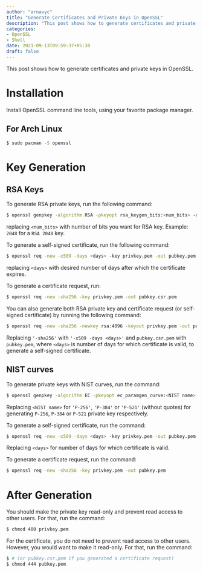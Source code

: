 ```yaml
---
author: "arnavyc"
title: "Generate Certificates and Private Keys in OpenSSL"
description: "This post shows how to generate certificates and private keys in OpenSSL"
categories:
- OpenSSL
- Shell
date: 2021-09-13T09:59:37+05:30
draft: false
---
```


This post shows how to generate certificates and private keys in OpenSSL.

# Installation

Install OpenSSL command line tools, using your favorite package manager.

## For Arch Linux

```sh
$ sudo pacman -S openssl
```

# Key Generation

## RSA Keys

To generate RSA private keys, run the following command:

```sh
$ openssl genpkey -algorithm RSA -pkeyopt rsa_keygen_bits:<num_bits> -out privkey.pem
```

replacing `<num_bits>` with number of bits you want for RSA key. Example: `2048` for a `RSA 2048` key.

To generate a self-signed certificate, run the following command:

```sh
$ openssl req -new -x509 -days <days> -key privkey.pem -out pubkey.pem
```

replacing `<days>` with desired number of days after which the certificate expires.

To generate a certificate request, run:

```sh
$ openssl req -new -sha256 -key privkey.pem -out pubkey.csr.pem
```

You can also generate both RSA private key and certificate request (or self-signed certificate) by running the following command: 

```sh
$ openssl req -new -sha256 -newkey rsa:4096 -keyout privkey.pem -out pubkey.csr.pem
```

Replacing `'-sha256'` with `'-x509 -days <days>'` and `pubkey.csr.pem` with `pubkey.pem`, where `<days>` is number of days for which certificate is valid, to generate a self-signed certificate. 

## NIST curves

To generate private keys with NIST curves, run the command: 

```sh
$ openssl genpkey -algorithm EC -pkeyopt ec_paramgen_curve:<NIST name> -pkeyopt ec_param_enc:named_curve -out privkey.pem
```

Replacing `<NIST name>` for `'P-256'`, `'P-384'` or `'P-521'` \(without quotes\) for generating `P-256`, `P-384` or `P-521` private key respectively. 

To generate a self-signed certificate, run the command: 

```sh
$ openssl req -new -x509 -days <days> -key privkey.pem -out pubkey.pem
```

Replacing `<days>` for number of days for which certificate is valid. 

To generate a certificate request, run the command: 

```sh
$ openssl req -new -sha256 -key privkey.pem -out pubkey.pem
```

# After Generation

You should make the private key read-only and prevent read access to other users. For that, run the command: 

```sh
$ chmod 400 privkey.pem
```

For the certificate, you do not need to prevent read access to other users. However, you would want to make it read-only. For that, run the command: 

```sh
$ # (or pubkey.csr.pem if you generated a certificate request)
$ chmod 444 pubkey.pem
```

